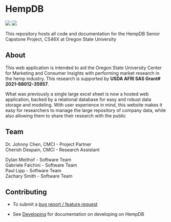 # HempDB

![](https://github.com/cmciosu/hemp-db/actions/workflows/migrate-test-lint.yml/badge.svg)
![](https://img.shields.io/github/deployments/cmciosu/hemp-db/production?style=flat&logo=vercel&label=vercel
)

This repository hosts all code and documentation for the HempDB Senior Capstone Project, CS46X at Oregon State University

## About

This web application is intended to aid the Oregon State University Center for Marketing and Consumer Insights with performing market research in the hemp industry. This research is supported by **USDA AFRI SAS Grant# 2021-68012-35957**. 

What was previously a single large excel sheet is now a hosted web application, backed by a relational database for easy and robust data storage and modeling. With user experience in mind, this website makes it easy for researchers to manage the large repository of company data, while also allowing them to share their research with the public

## Team

Dr. Johnny Chen, CMCI - Project Partner \
Cherish Despain, CMCI - Research Assistant

Dylan Meithof - Software Team \
Gabriele Falchini - Software Team \
Paul Lipp - Software Team \
Zachary Smith - Software Team 


## Contributing

- To submit a [bug report / feature request](https://github.com/cmciosu/hemp-db/issues)

- See [Developing](docs/DEVELOP.md) for documentation on developing on HempDB

